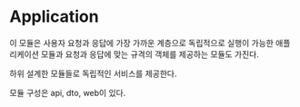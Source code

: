 # Application
이 모듈은 사용자 요청과 응답에 가장 가까운 계층으로 독립적으로 실행이 가능한 애플리케이션 모듈과 요청과 응답에 맞는 규격의 객체를 제공하는 모듈도 가진다.

하위 설계한 모듈들로 독립적인 서비스를 제공한다.

모듈 구성은 api, dto, web이 있다.
